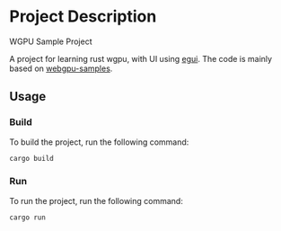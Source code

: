 # Project Description

WGPU Sample Project

A project for learning rust wgpu, with UI using [egui](https://github.com/emilk/egui). The code is mainly based on [webgpu-samples](https://github.com/webgpu/webgpu-samples).

## Usage

### Build

To build the project, run the following command:

```bash
cargo build
```

### Run

To run the project, run the following command:

```bash
cargo run
```
